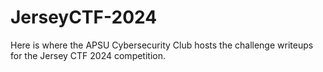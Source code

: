 # JerseyCTF-2024
Here is where the APSU Cybersecurity Club hosts the challenge writeups for the Jersey CTF 2024 competition. 
